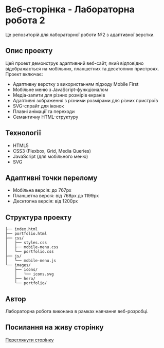 # Веб-сторінка - Лабораторна робота 2

Це репозиторій для лабораторної роботи №2 з адаптивної верстки.

## Опис проекту

Цей проект демонструє адаптивний веб-сайт, який відповідно відображається на мобільних, планшетних та десктопних пристроях. Проект включає:

- Адаптивну верстку з використанням підходу Mobile First
- Мобільне меню з JavaScript-функціоналом
- Медіа-запити для різних розмірів екранів
- Адаптивні зображення з різними розмірами для різних пристроїв
- SVG-спрайт для іконок
- Плавні анімації та переходи
- Семантичну HTML-структуру

## Технології

- HTML5
- CSS3 (Flexbox, Grid, Media Queries)
- JavaScript (для мобільного меню)
- SVG

## Адаптивні точки перелому

- Мобільна версія: до 767px
- Планшетна версія: від 768px до 1199px
- Десктопна версія: від 1200px

## Структура проекту

```
├── index.html
├── portfolio.html
├── css/
│   ├── styles.css
│   ├── mobile-menu.css
│   └── portfolio.css
├── js/
│   └── mobile-menu.js
└── images/
    ├── icons/
    │   └── icons.svg
    ├── hero/
    └── portfolio/
```

## Автор

Лабораторна робота виконана в рамках навчання веб-розробці.

## Посилання на живу сторінку

[Переглянути сторінку](https://stmxim.github.io/hw-02/) 